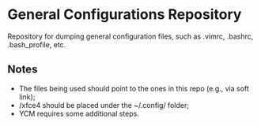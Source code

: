 # General Configurations Repository

Repository for dumping general configuration files, such as .vimrc, .bashrc, .bash_profile, etc.

## Notes

* The files being used should point to the ones in this repo (e.g., via soft link);
* /xfce4 should be placed under the ~/.config/ folder;
* YCM requires some additional steps.

